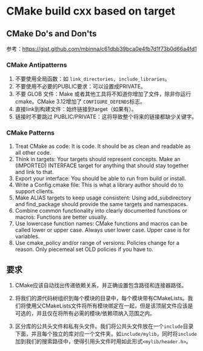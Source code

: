<!--
 * @Description: Copyright(c) All rights reserved.
 * @Author: Shijun Gong
 * @Date: 2020-06-21 08:17:07
 * @LastEditors: Shijun Gong
 * @LastEditTime: 2020-06-21 09:57:39
--> 
# CMake build cxx based on target
## CMake Do's and Don'ts
参考：https://gist.github.com/mbinna/c61dbb39bca0e4fb7d1f73b0d66a4fd1
### CMake Antipatterns
1. 不要使用全局函数：如 ```link_directories, include_libraries```。
2. 不要使用不必要的PUBLIC要求：可以设置成PRIVATE。
3. 不要 GLOB 文件：Make 或者其他工具将不知道你增加了文件，除非你运行cmake。CMake 3.12增加了 ```CONFIGURE_DEFENDS```标志。
4. 直接link到构建文件：始终链接到target（如果有）。
5. 链接时不要跳过 PUBLIC/PRIVATE：这将导致整个将来的链接都缺少关键字。
### CMake Patterns
1. Treat CMake as code: It is code. It should be as clean and readable as all other code.
2. Think in targets: Your targets should represent concepts. Make an (IMPORTED) INTERFACE target for anything that should stay together and link to that.
3. Export your interface: You should be able to run from build or install.
4. Write a Config.cmake file: This is what a library author should do to support clients.
5. Make ALIAS targets to keep usage consistent: Using add_subdirectory and find_package should provide the same targets and namespaces.
6. Combine common functionality into clearly documented functions or macros: Functions are better usually.
7. Use lowercase function names: CMake functions and macros can be called lower or upper case. Always user lower case. Upper case is for variables.
8. Use cmake_policy and/or range of versions: Policies change for a reason. Only piecemeal set OLD policies if you have to.

## 要求
1. CMake应该自动找出传递依赖关系，并正确设置包含路径和连接器路径。

2. 将我们的源代码树组织到每个模块的目录中，每个模块带有CMakeLists。我们将使用父CMakeLists文件将所有模块绑定在一起，但是该顶层文件应该是可选的，并且仅在将所有必需的模块/依赖项纳入范围之内。

3. 区分库的公共头文件和私有头文件。我们将公共头文件放在一个```include```目录下面，并且每个独立的库对应一个文件夹。如```include/mylib```，同时将```include```加到我们的搜索路径中，使得引用头文件时用如此形式```<mylib/header.h>```。


